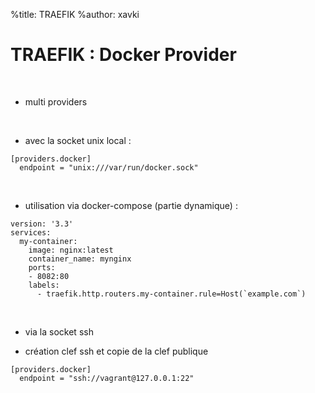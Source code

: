 %title: TRAEFIK
%author: xavki


# TRAEFIK : Docker Provider


<br>


* multi providers

<br>


* avec la socket unix local :

```
[providers.docker]
  endpoint = "unix:///var/run/docker.sock"
```

<br>


* utilisation via docker-compose (partie dynamique) :

```
version: '3.3'
services:
  my-container:
    image: nginx:latest
    container_name: mynginx
    ports:
    - 8082:80
    labels:
      - traefik.http.routers.my-container.rule=Host(`example.com`)
```

<br>


* via la socket ssh

* création clef ssh et copie de la clef publique

```
[providers.docker]
  endpoint = "ssh://vagrant@127.0.0.1:22"
```
